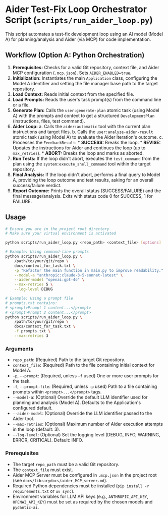 # Aider Test-Fix Loop Orchestrator Script (`scripts/run_aider_loop.py`)

This script automates a test-fix development loop using an AI model (Model A) for planning/analysis and Aider (via MCP) for code implementation.

## Workflow (Option A: Python Orchestration)

1.  **Prerequisites:** Checks for a valid Git repository, context file, and Aider MCP configuration (`.mcp.json`). Sets `AIDER_ENABLED=true`.
2.  **Initialization:** Instantiates the main `Application` class, configuring the Model A identifier and setting the file manager base path to the target repository.
3.  **Load Context:** Reads initial context from the specified file.
4.  **Load Prompts:** Reads the user's task prompt(s) from the command line or a file.
5.  **Generate Plan:** Calls the `user:generate-plan` atomic task (using Model A) with the prompts and context to get a structured `DevelopmentPlan` (instructions, files, test command).
6.  **Aider Loop:**
    a.  Calls the `aider:automatic` tool with the current plan instructions and target files.
    b.  Calls the `user:analyze-aider-result` atomic task (using Model A) to evaluate the Aider iteration's outcome.
    c.  Processes the `FeedbackResult`:
        *   **SUCCESS:** Breaks the loop.
        *   **REVISE:** Updates the instructions for Aider and continues the loop (up to `max_retries`).
        *   **ABORT:** Breaks the loop and marks as aborted.
7.  **Run Tests:** If the loop didn't abort, executes the `test_command` from the plan using the `system:execute_shell_command` tool within the target repository.
8.  **Final Analysis:** If the loop didn't abort, performs a final query to Model A, providing the loop outcome and test results, asking for an overall success/failure verdict.
9.  **Report Outcome:** Prints the overall status (SUCCESS/FAILURE) and the final message/analysis. Exits with status code 0 for SUCCESS, 1 for FAILURE.

## Usage

```bash
# Ensure you are in the project root directory
# Make sure your virtual environment is activated

python scripts/run_aider_loop.py <repo_path> <context_file> [options]

# Example: Using command-line prompts
python scripts/run_aider_loop.py \
    /path/to/your/git/repo \
    docs/context_for_task.txt \
    -p "Refactor the main function in main.py to improve readability." "Add unit tests for the refactored function." \
    --model-a "anthropic:claude-3-5-sonnet-latest" \
    --aider-model "openai:gpt-4o" \
    --max-retries 5 \
    --log-level DEBUG

# Example: Using a prompt file
# prompts.txt contains:
# <prompt>Prompt 1 content...</prompt>
# <prompt>Prompt 2 content...</prompt>
python scripts/run_aider_loop.py \
    /path/to/your/git/repo \
    docs/context_for_task.txt \
    -f prompts.txt \
    --max-retries 3
```

### Arguments

*   `repo_path`: (Required) Path to the target Git repository.
*   `context_file`: (Required) Path to the file containing initial context for Model A.
*   `-p`, `--prompt`: (Required, unless `-f` used) One or more user prompts for the task.
*   `-f`, `--prompt-file`: (Required, unless `-p` used) Path to a file containing prompts within `<prompt>...</prompt>` tags.
*   `--model-a`: (Optional) Override the default LLM identifier used for planning and analysis (Model A). Defaults to the Application's configured default.
*   `--aider-model`: (Optional) Override the LLM identifier passed to the Aider tool.
*   `--max-retries`: (Optional) Maximum number of Aider execution attempts in the loop (default: 3).
*   `--log-level`: (Optional) Set the logging level (DEBUG, INFO, WARNING, ERROR, CRITICAL). Default: INFO.

### Prerequisites

*   The target `repo_path` must be a valid Git repository.
*   The `context_file` must exist.
*   Aider MCP Server must be configured in `.mcp.json` in the project root (see `docs/librarydocs/aider_MCP_server.md`).
*   Required Python dependencies must be installed (`pip install -r requirements.txt` or `uv sync`).
*   Environment variables for LLM API keys (e.g., `ANTHROPIC_API_KEY`, `OPENAI_API_KEY`) must be set as required by the chosen models and `pydantic-ai`.
```